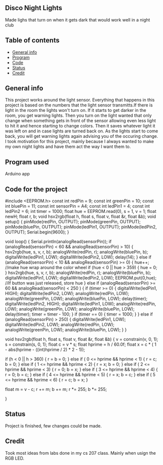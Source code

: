## Disco Night Lights
Made lighs that turn on when it gets dark that would work well in a night club

## Table of contents
* [General info](#general-info)
* [Program](#program-used)
* [Code](#code-for-the-project)
* [Status](#status)
* [Credit](#credit)

## General info
This project works around the light sensor. Everything that happens in this project is based on the numbers that the light sensor transmitts.If there is light in the room the lights won't turn on. If it starts to get darker in the room, you get warning lights. Then you turn on the light wanted that only change when something gets in front of the sensor allowing even less light to hit it and hence starting to change colors. Then it saves whatever light it was left on and in case lights are turned back on. As the lights start to come back, you will get warning lights again advising you of the occuring change. I took motivation for this project, mainly because I always wanted to make my own night lights and have them act the way I want them to.

## Program used
Arduino app

## Code for the project
#include <EEPROM.h> 
const int redPin = 9;
const int greenPin = 10;
const int bluePin = 11;
const int sensorPin = A4;
const int ledPin1 = 4;
const int ledPin2 = 6;
int timer = 1000;
float  hue = EEPROM.read(0), s = 1, v = 1;
float newH;
float r, b;
void hsv2rgb(float h, float s, float v, float &r, float &b);
void setup()
{
  pinMode(redPin, OUTPUT);
  pinMode(greenPin, OUTPUT);
  pinMode(bluePin, OUTPUT);
  pinMode(ledPin1, OUTPUT);
  pinMode(ledPin2, OUTPUT);
  Serial.begin(9600);
}

void loop()
{
  Serial.println(analogRead(sensorPin));
  if (analogRead(sensorPin) < 60 && analogRead(sensorPin) > 10)
  {
    hsv2rgb(hue, s, v, r, b);
    analogWrite(redPin, r);
    analogWrite(bluePin, b);
    digitalWrite(ledPin1, LOW);
    digitalWrite(ledPin2, LOW);
    delay(14);
  } else if (analogRead(sensorPin) < 10 && analogRead(sensorPin) >= 0)
  {
    hue++;
    //make hue wrap around the color wheel
    if (hue < 0 || hue > 359)
    {
      hue = 0;
    }
    hsv2rgb(hue, s, v, r, b);
    analogWrite(redPin, r);
    analogWrite(bluePin, b);
    digitalWrite(ledPin1, LOW);
    digitalWrite(ledPin2, LOW);
    EEPROM.put(0,hue); 
    //If button was just released, store hue
  } else if (analogRead(sensorPin) >= 60 && analogRead(sensorPin) < 250 )
  {
    if (timer >= 0) {
      digitalWrite(ledPin1, HIGH);
      digitalWrite(ledPin2, LOW);
      analogWrite(redPin, LOW);
      analogWrite(greenPin, LOW);
      analogWrite(bluePin, LOW);
      delay(timer);
      digitalWrite(ledPin2, HIGH);
      digitalWrite(ledPin1, LOW);
      analogWrite(redPin, LOW);
      analogWrite(greenPin, LOW);
      analogWrite(bluePin, LOW);
      delay(timer);
      timer = timer - 100;
    }
    if (timer == 0) {
      timer = 1000;
    }
  } else if (analogRead(sensorPin) > 250) {
    digitalWrite(ledPin1, LOW);
    digitalWrite(ledPin2, LOW);
    analogWrite(redPin, LOW);
    analogWrite(greenPin, LOW);
    analogWrite(bluePin, LOW);
  }
}

void hsv2rgb(float h, float s, float v, float &r, float &b)
{
  v = constrain(v, 0, 1);
  s = constrain(s, 0, 1);
  float c = v * s;
  float hprime = h / 60.0f;
  float x = c * ( 1 - abs(hprime - ((int)hprime / 2) * 2 - 1));

  if (h < 0 || h > 360)
  {
    r = b = 0;
  }
  else if ( 0 <= hprime && hprime < 1)
  {
    r = c;
    b = 0;
  }
  else if ( 1 <= hprime && hprime < 2)
  {
    r = x;
    b = 0;
  }
  else if ( 2 <= hprime && hprime < 3)
  {
    r = 0;
    b = x;
  }
  else if ( 3 <= hprime && hprime < 4)
  {
    r = 0;
    b = c;
  }
  else if ( 4 <= hprime && hprime < 5)
  {
    r = x;
    b = c;
  }
  else if ( 5 <= hprime && hprime < 6)
  {
    r = c;
    b = x;
  }

  float m = v - c;
  r += m;
  b += m;
  r *= 255;
  b *= 255;

}

## Status
Project is finished, few changes could be made.

## Credit
Took most ideas from labs done in my cs 207 class. Mainly when usign the RGB LED.
